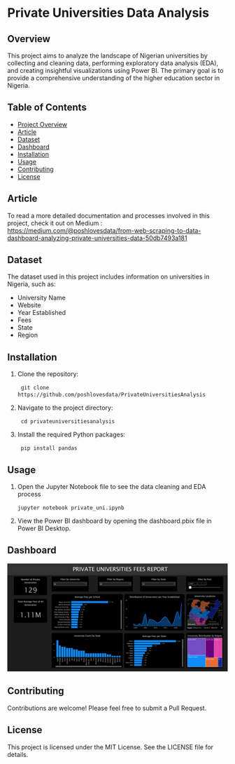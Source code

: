 # Private Universities Data Analysis

## Overview

This project aims to analyze the landscape of Nigerian universities by collecting and cleaning data, performing exploratory data analysis (EDA), and creating insightful visualizations using Power BI. The primary goal is to provide a comprehensive understanding of the higher education sector in Nigeria.

## Table of Contents

- [Project Overview](#overview)
- [Article](#article)
- [Dataset](#dataset)
- [Dashboard](#dashboard)
- [Installation](#installation)
- [Usage](#usage)
- [Contributing](#contributing)
- [License](#license)

## Article

To read a more detailed documentation and processes involved in this project, check it out on Medium : https://medium.com/@poshlovesdata/from-web-scraping-to-data-dashboard-analyzing-private-universities-data-50db7493a181

## Dataset

The dataset used in this project includes information on universities in Nigeria, such as:

- University Name
- Website
- Year Established
- Fees
- State
- Region

## Installation

1. Clone the repository:

   ```
    git clone https://github.com/poshlovesdata/PrivateUniversitiesAnalysis
   ```

2. Navigate to the project directory:

   ```
    cd privateuniversitiesanalysis
   ```

3. Install the required Python packages:

   ```
    pip install pandas
   ```

## Usage

1. Open the Jupyter Notebook file to see the data cleaning and EDA process

   ```
   jupyter notebook private_uni.ipynb
   ```

2. View the Power BI dashboard by opening the dashboard.pbix file in Power BI Desktop.

## Dashboard

![alt text](image.png)

## Contributing

Contributions are welcome! Please feel free to submit a Pull Request.

## License

This project is licensed under the MIT License. See the LICENSE file for details.
